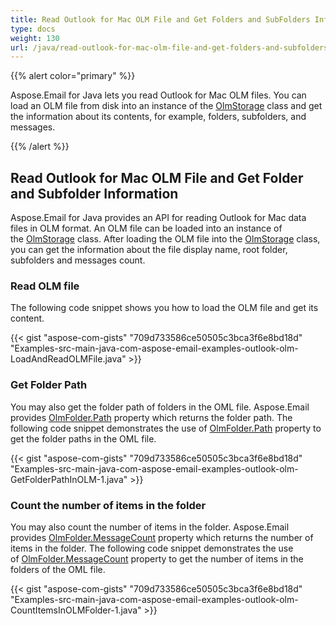 ```yaml
---
title: Read Outlook for Mac OLM File and Get Folders and SubFolders Information
type: docs
weight: 130
url: /java/read-outlook-for-mac-olm-file-and-get-folders-and-subfolders-information/
---
```


{{% alert color="primary" %}} 

Aspose.Email for Java lets you read Outlook for Mac OLM files. You can load an OLM file from disk into an instance of the [OlmStorage](https://apireference.aspose.com/email/java/com.aspose.email/OlmStorage) class and get the information about its contents, for example, folders, subfolders, and messages.

{{% /alert %}} 
## **Read Outlook for Mac OLM File and Get Folder and Subfolder Information**
Aspose.Email for Java provides an API for reading Outlook for Mac data files in OLM format. An OLM file can be loaded into an instance of the [OlmStorage](https://apireference.aspose.com/email/java/com.aspose.email/OlmStorage) class. After loading the OLM file into the [OlmStorage](https://apireference.aspose.com/email/java/com.aspose.email/OlmStorage) class, you can get the information about the file display name, root folder, subfolders and messages count.
### **Read OLM file**
The following code snippet shows you how to load the OLM file and get its content.



{{< gist "aspose-com-gists" "709d733586ce50505c3bca3f6e8bd18d" "Examples-src-main-java-com-aspose-email-examples-outlook-olm-LoadAndReadOLMFile.java" >}}
### **Get Folder Path**
You may also get the folder path of folders in the OML file. Aspose.Email provides [OlmFolder.Path](https://apireference.aspose.com/email/java/com.aspose.email/OlmFolder#getPath\(\)) property which returns the folder path. The following code snippet demonstrates the use of [OlmFolder.Path](https://apireference.aspose.com/email/java/com.aspose.email/OlmFolder#getPath\(\)) property to get the folder paths in the OML file.



{{< gist "aspose-com-gists" "709d733586ce50505c3bca3f6e8bd18d" "Examples-src-main-java-com-aspose-email-examples-outlook-olm-GetFolderPathInOLM-1.java" >}}
### **Count the number of items in the folder**
You may also count the number of items in the folder. Aspose.Email provides [OlmFolder.MessageCount](https://apireference.aspose.com/email/java/com.aspose.email/OlmFolder#getMessageCount\(\)) property which returns the number of items in the folder. The following code snippet demonstrates the use of [OlmFolder.MessageCount](https://apireference.aspose.com/email/java/com.aspose.email/OlmFolder#getMessageCount\(\)) property to get the number of items in the folders of the OML file.



{{< gist "aspose-com-gists" "709d733586ce50505c3bca3f6e8bd18d" "Examples-src-main-java-com-aspose-email-examples-outlook-olm-CountItemsInOLMFolder-1.java" >}}
